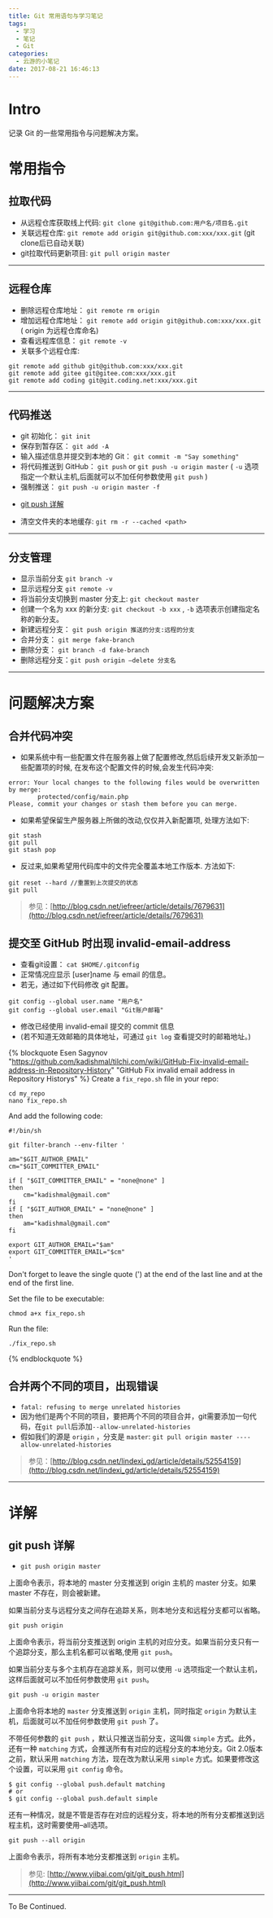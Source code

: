 ```yaml
---
title: Git 常用语句与学习笔记
tags:
  - 学习
  - 笔记
  - Git
categories:
  - 云游的小笔记
date: 2017-08-21 16:46:13
---
```


# Intro

记录 Git 的一些常用指令与问题解决方案。

<!-- more -->
# 常用指令

## 拉取代码

*   从远程仓库获取线上代码: `git clone git@github.com:用户名/项目名.git`
*   关联远程仓库: `git remote add origin git@github.com:xxx/xxx.git` (git clone后已自动关联)
*   git拉取代码更新项目: `git pull origin master`

* * *

## 远程仓库

*   删除远程仓库地址： `git remote rm origin`
*   增加远程仓库地址： `git remote add origin git@github.com:xxx/xxx.git`
( origin 为远程仓库命名)
* 查看远程库信息： `git remote -v`
* 关联多个远程仓库: 
```
git remote add github git@github.com:xxx/xxx.git
git remote add gitee git@gitee.com:xxx/xxx.git
git remote add coding git@git.coding.net:xxx/xxx.git
```

* * *

## 代码推送

* git 初始化： `git init`
* 保存到暂存区： `git add -A`
* 输入描述信息并提交到本地的 Git： `git commit -m "Say something"`
* 将代码推送到 GitHub： `git push` or `git push -u origin master` ( `-u` 选项指定一个默认主机,后面就可以不加任何参数使用 `git push` )
* 强制推送： `git push -u origin master -f`
- [git push 详解](#git-push-详解)

- 清空文件夹的本地缓存: `git rm -r --cached <path>`

* * *

## 分支管理
- 显示当前分支 `git branch -v`
- 显示远程分支 `git remote -v`
- 将当前分支切换到 master 分支上: `git checkout master`
- 创建一个名为 xxx 的新分支: `git checkout -b xxx` , `-b` 选项表示创建指定名称的新分支。
- 新建远程分支： `git push origin 推送的分支:远程的分支`
- 合并分支： `git merge fake-branch`
- 删除分支： `git branch -d fake-branch`
- 删除远程分支：`git push origin –delete 分支名`

* * *

# 问题解决方案

## 合并代码冲突

* 如果系统中有一些配置文件在服务器上做了配置修改,然后后续开发又新添加一些配置项的时候,
在发布这个配置文件的时候,会发生代码冲突:

```
error: Your local changes to the following files would be overwritten by merge:
        protected/config/main.php
Please, commit your changes or stash them before you can merge.
```

* 如果希望保留生产服务器上所做的改动,仅仅并入新配置项, 处理方法如下:

```
git stash
git pull
git stash pop
```

* 反过来,如果希望用代码库中的文件完全覆盖本地工作版本. 方法如下:

```
git reset --hard //重置到上次提交的状态
git pull
```

> 参见：[http://blog.csdn.net/iefreer/article/details/7679631](http://blog.csdn.net/iefreer/article/details/7679631)

## 提交至 GitHub 时出现 invalid-email-address

* 查看git设置：
`cat $HOME/.gitconfig`
* 正常情况应显示 [user]name 与 email 的信息。
* 若无，通过如下代码修改 git 配置。

```
git config --global user.name "用户名"
git config --global user.email "Git账户邮箱"
```

- 修改已经使用 invalid-email 提交的 commit 信息
- (若不知道无效邮箱的具体地址，可通过 `git log` 查看提交时的邮箱地址。)

{% blockquote Esen Sagynov "https://github.com/kadishmal/tilchi.com/wiki/GitHub-Fix-invalid-email-address-in-Repository-History" "GitHub Fix invalid email address in Repository Historys" %}
Create a `fix_repo.sh` file in your repo:

	cd my_repo
	nano fix_repo.sh

And add the following code:

	#!/bin/sh

	git filter-branch --env-filter '

	am="$GIT_AUTHOR_EMAIL"
	cm="$GIT_COMMITTER_EMAIL"

	if [ "$GIT_COMMITTER_EMAIL" = "none@none" ]
	then
	    cm="kadishmal@gmail.com"
	fi
	if [ "$GIT_AUTHOR_EMAIL" = "none@none" ]
	then
	    am="kadishmal@gmail.com"
	fi

	export GIT_AUTHOR_EMAIL="$am"
	export GIT_COMMITTER_EMAIL="$cm"
	'

Don't forget to leave the single quote (') at the end of the last line and at the end of the first line.

Set the file to be executable:

	chmod a+x fix_repo.sh

Run the file:

	./fix_repo.sh
{% endblockquote %}

## 合并两个不同的项目，出现错误

* `fatal: refusing to merge unrelated histories`
* 因为他们是两个不同的项目，要把两个不同的项目合并，git需要添加一句代码，在`git pull`后添加`--allow-unrelated-histories`
* 假如我们的源是 `origin` ，分支是 `master`: `git pull origin master ----allow-unrelated-histories`

> 参见：[http://blog.csdn.net/lindexi_gd/article/details/52554159](http://blog.csdn.net/lindexi_gd/article/details/52554159)

---

# 详解

## git push 详解

* `git push origin master`

上面命令表示，将本地的 master 分支推送到 origin 主机的 master 分支。如果 master 不存在，则会被新建。

如果当前分支与远程分支之间存在追踪关系，则本地分支和远程分支都可以省略。

```
git push origin
```

上面命令表示，将当前分支推送到 origin 主机的对应分支。如果当前分支只有一个追踪分支，那么主机名都可以省略,使用 `git push`。

如果当前分支与多个主机存在追踪关系，则可以使用 `-u` 选项指定一个默认主机，这样后面就可以不加任何参数使用 `git push`。

```
git push -u origin master
```

上面命令将本地的 `master` 分支推送到 `origin` 主机，同时指定 `origin` 为默认主机，后面就可以不加任何参数使用 `git push` 了。

不带任何参数的 `git push` ，默认只推送当前分支，这叫做 `simple` 方式。此外，还有一种 `matching` 方式，会推送所有有对应的远程分支的本地分支。Git 2.0版本之前，默认采用 `matching` 方法，现在改为默认采用 `simple` 方式。如果要修改这个设置，可以采用 `git config` 命令。

```
$ git config --global push.default matching
# or
$ git config --global push.default simple
```

还有一种情况，就是不管是否存在对应的远程分支，将本地的所有分支都推送到远程主机，这时需要使用–all选项。

```
git push --all origin
```

上面命令表示，将所有本地分支都推送到 `origin` 主机。

> 参见: [http://www.yiibai.com/git/git_push.html](http://www.yiibai.com/git/git_push.html)

---

To Be Continued.